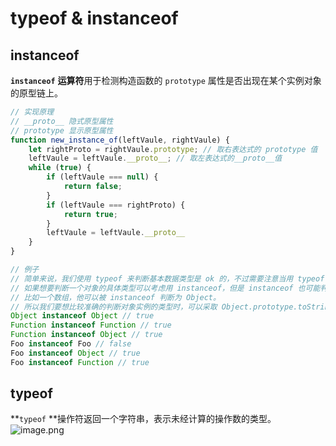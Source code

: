 # typeof &amp; instanceof

## instanceof
**`instanceof`** **运算符**用于检测构造函数的 `prototype` 属性是否出现在某个实例对象的原型链上。
```javascript
// 实现原理
// __proto__ 隐式原型属性
// prototype 显示原型属性
function new_instance_of(leftVaule, rightVaule) { 
    let rightProto = rightVaule.prototype; // 取右表达式的 prototype 值
    leftVaule = leftVaule.__proto__; // 取左表达式的__proto__值
    while (true) {
    	if (leftVaule === null) {
            return false;	
        }
        if (leftVaule === rightProto) {
            return true;	
        } 
        leftVaule = leftVaule.__proto__ 
    }
}

// 例子
// 简单来说，我们使用 typeof 来判断基本数据类型是 ok 的，不过需要注意当用 typeof 来判断 null 类型时的问题，
// 如果想要判断一个对象的具体类型可以考虑用 instanceof，但是 instanceof 也可能判断不准确，
// 比如一个数组，他可以被 instanceof 判断为 Object。
// 所以我们要想比较准确的判断对象实例的类型时，可以采取 Object.prototype.toString.call 方法。
Object instanceof Object // true
Function instanceof Function // true
Function instanceof Object // true
Foo instanceof Foo // false
Foo instanceof Object // true
Foo instanceof Function // true
```
## typeof
**`typeof` **操作符返回一个字符串，表示未经计算的操作数的类型。
![image.png](https://cdn.nlark.com/yuque/0/2020/png/89543/1598669725701-7721dc27-b184-4c73-8870-d103c3eb07ca.png#align=left&display=inline&height=250&margin=%5Bobject%20Object%5D&name=image.png&originHeight=500&originWidth=746&size=138254&status=done&style=none&width=373)
